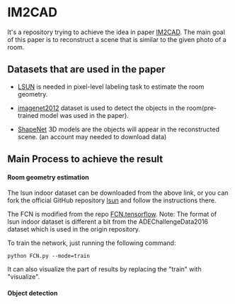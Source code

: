 # IM2CAD

It's a repository trying to achieve the idea in paper <a href = "https://homes.cs.washington.edu/~izadinia/im2cad.html">IM2CAD</a>. The main goal of this paper is to reconstruct a scene that is similar to the given photo of a room.

## Datasets that are used in the paper

- <a href = "http://tigress-web.princeton.edu/~fy/lsun/public/release/">LSUN</a> is needed in pixel-level labeling task to estimate the room geometry.

- <a href = "http://www.image-net.org/challenges/LSVRC/2012/nonpub-downloads">imagenet2012</a> dataset is used to detect the objects in the room(pre-trained model was used in the paper).

- <a href = "https://www.shapenet.org/">ShapeNet</a> 3D models are the objects will appear in the reconstructed scene. (an account may needed to download data)

## Main Process to achieve the result

#### Room geometry estimation

The lsun indoor dataset can be downloaded from the above link, or you can fork the official GitHub repository <a href = "https://github.com/fyu/lsun">lsun</a> and follow the instructions there.

The FCN is modified from the repo <a href = "https://github.com/shekkizh/FCN.tensorflow">FCN.tensorflow</a>. Note: The format of lsun indoor dataset is different a bit from the ADEChallengeData2016 dataset which is used in the origin repository.

To train the network, just running the following command:

```shell
python FCN.py --mode=train
```

It can also visualize the part of results by replacing the "train" with "visualize".

#### Object detection

